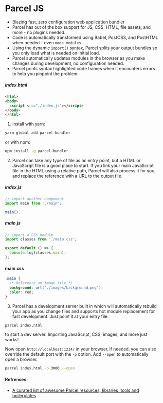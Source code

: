 # Parcel JS

- Blazing fast, zero configuration web application bundler
- Parcel has out of the box support for JS, CSS, HTML, file assets, and more - no plugins needed.
- Code is automatically transformed using Babel, PostCSS, and PostHTML when needed - even `node_modules`.
- Using the dynamic `import()` syntax, Parcel splits your output bundles so you only load what is needed on initial load.
- Parcel automatically updates modules in the browser as you make changes during development, no configuration needed.
- Parcel prints syntax highlighted code frames when it encounters errors to help you pinpoint the problem.
  
##### index.html

```html
<html>
<body>
  <script src="./index.js"></script>
</body>
</html>
```
1. Install with yarn:

```bash
yarn global add parcel-bundler
```

or with npm:

```bash
npm install -g parcel-bundler
```

2. Parcel can take any type of file as an entry point, but a HTML or JavaScript file is a good place to start. If you link your main JavaScript file in the HTML using a relative path, Parcel will also process it for you, and replace the reference with a URL to the output file.

##### index.js

```js
// import another component
import main from './main';

main();
```

##### main.js

```js
// import a CSS module
import classes from './main.css';

export default () => {
  console.log(classes.main);
};
```

#### main.css

```css
.main {
  /* Reference an image file */
  background: url('./images/background.png');
  color: red;
}
```

3. Parcel has a development server built in which will automatically rebuild your app as you change files and supports hot module replacement for fast development. Just point it at your entry file:

```bash
parcel index.html
```
to start a dev server. Importing JavaScript, CSS, images, and more just works!

Now open `http://localhost:1234/` in your browser. If needed, you can also override the default port with the `-p` option. Add `--open` to automatically open a browser.

```bash
parcel index.html -p 3000 --open
```

#### Refrences:

- [A curated list of awesome Parcel resources, libraries, tools and boilerplates](https://github.com/parcel-bundler/awesome-parcel)
